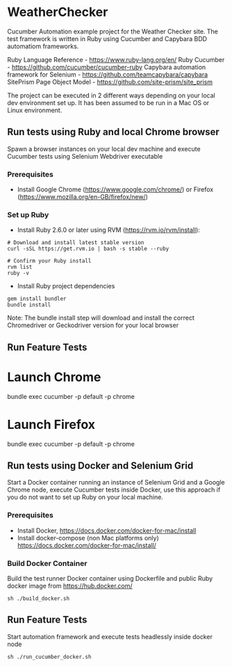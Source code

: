 # WeatherChecker
Cucumber Automation example project for the Weather Checker site. The test framework is written in Ruby using Cucumber
and Capybara BDD automatiom frameworks.

Ruby Language Reference - https://www.ruby-lang.org/en/
Ruby Cucumber - https://github.com/cucumber/cucumber-ruby
Capybara automation framework for Selenium - https://github.com/teamcapybara/capybara
SitePrism Page Object Model - https://github.com/site-prism/site_prism

The project can be executed in 2 different ways depending on your local dev environment set up. It has been assumed
to be run in a Mac OS or Linux environment.

## Run tests using Ruby and local Chrome browser
Spawn a browser instances on your local dev machine and execute Cucumber tests using Selenium Webdriver executable

### Prerequisites

- Install Google Chrome (https://www.google.com/chrome/) or Firefox (https://www.mozilla.org/en-GB/firefox/new/)

### Set up Ruby

- Install Ruby 2.6.0 or later using RVM (https://rvm.io/rvm/install):

```
# Download and install latest stable version
curl -sSL https://get.rvm.io | bash -s stable --ruby

# Confirm your Ruby install
rvm list
ruby -v
```

- Install Ruby project dependencies

```
gem install bundler
bundle install
```

Note: The bundle install step will download and install the correct Chromedriver or Geckodriver version for your local browser

## Run Feature Tests
# Launch Chrome
bundle exec cucumber -p default -p chrome

# Launch Firefox
bundle exec cucumber -p default -p chrome

## Run tests using Docker and Selenium Grid
Start a Docker container running an instance of Selenium Grid and a Google Chrome node, execute Cucumber tests inside Docker,
use this approach if you do not want to set up Ruby on your local machine.

### Prerequisites
- Install Docker, https://docs.docker.com/docker-for-mac/install
- Install docker-compose (non Mac platforms only) https://docs.docker.com/docker-for-mac/install/

### Build Docker Container
Build the test runner Docker container using Dockerfile and public Ruby docker image from https://hub.docker.com/

```
sh ./build_docker.sh
```

## Run Feature Tests
Start automation framework and execute tests headlessly inside docker node


```
sh ./run_cucumber_docker.sh
```

